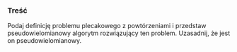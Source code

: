 ### Treść
Podaj definicję problemu plecakowego z powtórzeniami i przedstaw pseudowielomianowy algorytm
rozwiązujący ten problem. Uzasadnij, że jest on pseudowielomianowy.
